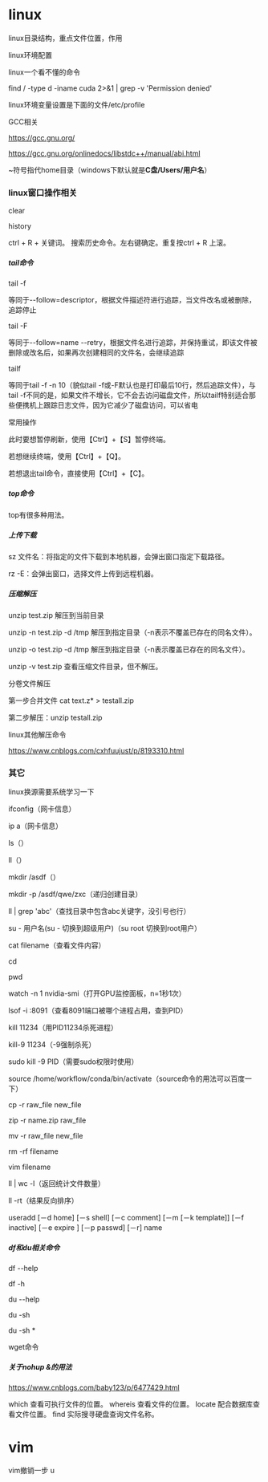 # linux

linux目录结构，重点文件位置，作用

linux环境配置

linux一个看不懂的命令

find / -type d -iname cuda 2>&1 | grep -v 'Permission denied'

linux环境变量设置是下面的文件/etc/profile

GCC相关

https://gcc.gnu.org/

https://gcc.gnu.org/onlinedocs/libstdc++/manual/abi.html

~符号指代home目录（windows下默认就是**C盘/Users/用户名**）



### linux窗口操作相关

clear

history

ctrl + R + 关键词。 搜索历史命令。左右键确定。重复按ctrl + R 上滚。

##### tail命令

tail -f

等同于--follow=descriptor，根据文件描述符进行追踪，当文件改名或被删除，追踪停止

tail -F

等同于--follow=name  --retry，根据文件名进行追踪，并保持重试，即该文件被删除或改名后，如果再次创建相同的文件名，会继续追踪

tailf

等同于tail -f -n 10（貌似tail -f或-F默认也是打印最后10行，然后追踪文件），与tail -f不同的是，如果文件不增长，它不会去访问磁盘文件，所以tailf特别适合那些便携机上跟踪日志文件，因为它减少了磁盘访问，可以省电

常用操作

此时要想暂停刷新，使用【Ctrl】+【S】暂停终端。

若想继续终端，使用【Ctrl】+【Q】。

若想退出tail命令，直接使用【Ctrl】+【C】。

##### top命令

top有很多种用法。





##### 上传下载

sz 文件名：将指定的文件下载到本地机器，会弹出窗口指定下载路径。

rz -E：会弹出窗口，选择文件上传到远程机器。



##### 压缩解压

unzip test.zip 解压到当前目录

unzip -n test.zip -d /tmp 解压到指定目录（-n表示不覆盖已存在的同名文件）。

unzip -o test.zip -d /tmp 解压到指定目录（-n表示覆盖已存在的同名文件）。

unzip -v test.zip 查看压缩文件目录，但不解压。

分卷文件解压

第一步合并文件 cat text.z* > testall.zip

第二步解压：unzip testall.zip



linux其他解压命令

https://www.cnblogs.com/cxhfuujust/p/8193310.html









### 其它

linux换源需要系统学习一下

ifconfig（网卡信息）

ip a（网卡信息）

ls（）

ll（）

mkdir /asdf（）

mkdir -p /asdf/qwe/zxc（递归创建目录）

ll | grep 'abc'（查找目录中包含abc关键字，没引号也行）

su - 用户名(su - 切换到超级用户)（su root 切换到root用户）

cat filename（查看文件内容）

cd

pwd

watch -n 1 nvidia-smi（打开GPU监控面板，n=1秒1次）

lsof -i :8091（查看8091端口被哪个进程占用，查到PID）

kill 11234（用PID11234杀死进程）

kill-9 11234（-9强制杀死）

sudo kill -9 PID（需要sudo权限时使用）

source /home/workflow/conda/bin/activate（source命令的用法可以百度一下）

cp -r raw_file new_file

zip -r name.zip raw_file

mv -r raw_file new_file

rm -rf filename

vim filename

ll | wc -l（返回统计文件数量）

ll -rt（结果反向排序）

useradd [－d home] [－s shell] [－c comment] [－m [－k template]] [－f inactive] [－e expire ] [－p passwd] [－r] name

##### df和du相关命令

df --help

df -h

du --help

du -sh

du -sh *

wget命令

##### 关于nohup &的用法

https://www.cnblogs.com/baby123/p/6477429.html



which 查看可执行文件的位置。
whereis 查看文件的位置。 
locate  配合数据库查看文件位置。
find  实际搜寻硬盘查询文件名称。

# vim

vim撤销一步 u

